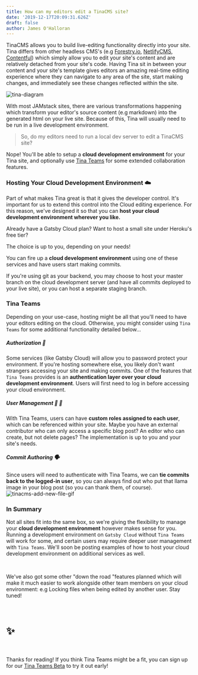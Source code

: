 ```yaml
---
title: How can my editors edit a TinaCMS site?
date: '2019-12-17T20:09:31.626Z'
draft: false
author: James O'Halloran
---
```


TinaCMS allows you to build live-editing functionality directly into your site. Tina differs from other headless CMS's (e.g [Forestry.io](https://Forestry.io), [NetlifyCMS](https://NetlifyCMS.org), [Contentful](https://contentful.com)) which simply allow you to edit your site's content and are relatively detached from your site's code. Having Tina sit in between your content and your site's template gives editors an amazing real-time editing experience where they can navigate to any area of the site, start making changes, and immediately see these changes reflected within the site.

![tina-diagram](/img/how_tina_works_asset.png)

With most JAMstack sites, there are various transformations happening which transform your editor's source content (e.g markdown) into the generated html on your live site. Because of this, Tina will usually need to be run in a live development environment.

> So, do my editors need to run a local dev server to edit a TinaCMS site?

Nope! You'll be able to setup a **cloud development environment** for your Tina site, and optionally use [Tina Teams](https://tinacms.org/teams) for some extended collaboration features.

### Hosting Your Cloud Development Environment ☁️

Part of what makes Tina great is that it gives the developer control. It's important for us to extend this control into the Cloud editing experience. For this reason, we've designed it so that you can **host your cloud development environment wherever you like.**

Already have a Gatsby Cloud plan?
Want to host a small site under Heroku's free tier?

The choice is up to you, depending on your needs!

You can fire up a **cloud development environment** using one of these services and have users start making commits.

<tip>If you're using git as your backend, you may choose to host your master branch on the cloud development server (and have all commits deployed to your live site), or you can host a separate staging branch.</tip>

### Tina Teams

Depending on your use-case, hosting might be all that you'll need to have your editors editing on the cloud. Otherwise, you might consider using `Tina Teams` for some additional functionality detailed below...

##### Authorization 👤

Some services (like Gatsby Cloud) will allow you to password protect your environment. If you're hosting somewhere else, you likely don't want strangers accessing your site and making commits. One of the features that `Tina Teams` provides is an **authentication layer over your cloud development environment**. Users will first need to log in before accessing your cloud environment.

##### User Management 👨 👩

With Tina Teams, users can have **custom roles assigned to each user**, which can be referenced within your site.
Maybe you have an external contributor who can only access a specific blog post? An editor who can create, but not delete pages? The implementation is up to you and your site's needs.

##### Commit Authoring 🗣️

Since users will need to authenticate with Tina Teams, we can **tie commits back to the logged-in user**, so you can always find out who put that llama image in your blog post (so you can thank them, of course).
![tinacms-add-new-file-gif](/img/rico-replacement.jpg)

### In Summary

Not all sites fit into the same box, so we're giving the flexibility to manage your **cloud development environment** however makes sense for you. Running a development environment on `Gatsby Cloud` without `Tina Teams` will work for some, and certain users may require deeper user management with `Tina Teams`. We'll soon be posting examples of how to host your cloud development environment on additional services as well.

<br />

We've also got some other "down the road "features planned which will make it much easier to work alongside other team members on your cloud environment: e.g Locking files when being edited by another user. Stay tuned!

<br />

# ✨

<br />

Thanks for reading! If you think Tina Teams might be a fit, you can sign up for our [Tina Teams Beta](http://tinacms.org/teams) to try it out early!
